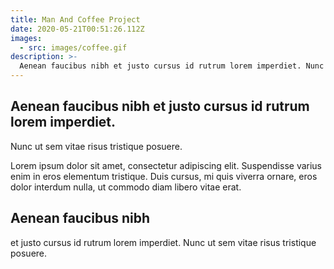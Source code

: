 ```yaml
---
title: Man And Coffee Project
date: 2020-05-21T00:51:26.112Z
images:
  - src: images/coffee.gif
description: >-
  Aenean faucibus nibh et justo cursus id rutrum lorem imperdiet. Nunc ut sem vitae risus tristiqud posuere.
---
```


## Aenean faucibus nibh et justo cursus id rutrum lorem imperdiet. 

Nunc ut sem vitae risus tristique posuere.

Lorem ipsum dolor sit amet, consectetur adipiscing elit. Suspendisse varius
enim in eros elementum tristique. Duis cursus, mi quis viverra ornare, eros
dolor interdum nulla, ut commodo diam libero vitae erat. 

## Aenean faucibus nibh

et justo cursus id rutrum lorem imperdiet. Nunc ut sem vitae risus tristique
posuere.
